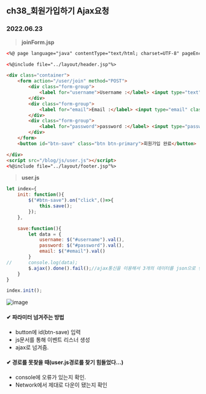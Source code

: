 ## ch38_회원가입하기 Ajax요청
### 2022.06.23






> **joinForm.jsp**
```html
<%@ page language="java" contentType="text/html; charset=UTF-8" pageEncoding="UTF-8"%>

<%@include file="../layout/header.jsp"%>

<div class="container">
	<form action="/user/join" method="POST">
		<div class="form-group">
			<label for="username">Username :</label> <input type="text" class="form-control" placeholder="Enter username" id="username">
		</div>
		<div class="form-group">
			<label for="email">Email :</label> <input type="email" class="form-control" placeholder="Enter email" id="email">
		</div>
		<div class="form-group">
			<label for="password">password :</label> <input type="password" class="form-control" placeholder="Enter password" id="password">
		</div>
	</form>
	<button id="btn-save" class="btn btn-primary">회원가입 완료</button>

</div>
<script src="/blog/js/user.js"></script>
<%@include file="../layout/footer.jsp"%>
```

> **user.js**
```js
let index={
	init: function(){
		$("#btn-save").on("click",()=>{
			this.save();
		});
	},

	save:function(){
		let data = {
			username: $("#username").val(),
			password: $("#password").val(),
			email: $("#email").val()
		}
//		console.log(data);
		$.ajax().done().fail();//ajax통신을 이용해서 3개의 데이터를 json으로 변경하여 insert요청
	}
}

index.init();
```
![image](https://user-images.githubusercontent.com/97611103/175351647-b9c04bbb-c1bc-4b3c-bca9-741fd073c7dc.png)
#### ✔ 파라미터 넘겨주는 방법
 - button에 id(btn-save) 입력
 - js문서를 통해 이벤트 리스너 생성
 - ajax로 넘겨줌.

 #### ✔ 경로를 못찾을 때(user.js경로를 찾기 힘들었다...)
 - console에 오류가 있는지 확인.
 - Network에서 제대로 다운이 됐는지 확인